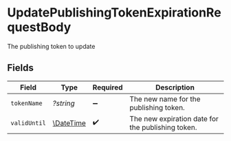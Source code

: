# UpdatePublishingTokenExpirationRequestBody

The publishing token to update


## Fields

| Field                                                         | Type                                                          | Required                                                      | Description                                                   |
| ------------------------------------------------------------- | ------------------------------------------------------------- | ------------------------------------------------------------- | ------------------------------------------------------------- |
| `tokenName`                                                   | *?string*                                                     | :heavy_minus_sign:                                            | The new name for the publishing token.                        |
| `validUntil`                                                  | [\DateTime](https://www.php.net/manual/en/class.datetime.php) | :heavy_check_mark:                                            | The new expiration date for the publishing token.             |